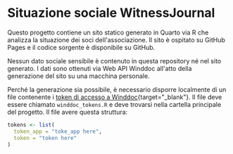 # Situazione sociale WitnessJournal

Questo progetto contiene un sito statico generato in Quarto via R che analizza la situazione dei soci dell'associazione. Il sito è ospitato su GitHub Pages e il codice sorgente è disponibile su GitHub.

Nessun dato sociale sensibile è contenuto in questa repository né nel sito generato. I dati sono ottenuti via Web API Winddoc all'atto della generazione del sito su una macchina personale.

Perché la generazione sia possibile, è necessario disporre localmente di un file contenente i [token di accesso a Winddoc](https://developers.winddoc.com){target="_blank"}. Il file deve essere chiamato `winddoc_tokens.R` e deve trovarsi nella cartella principale del progetto. Il file avere questa struttura:

```r
tokens <- list(
  token_app = "toke_app here", 
  token = "token here"
)
```